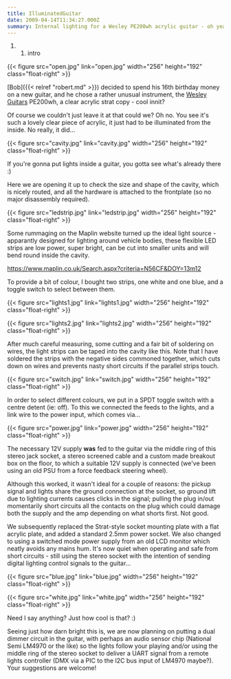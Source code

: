 ```yaml
---
title: IlluminatedGuitar
date: 2009-04-14T11:34:27.000Z
summary: Internal lighting for a Wesley PE200wh acrylic guitar - oh yeah.
---
```

1.  1.  intro

{{< figure src="open.jpg" link="open.jpg" width="256" height="192" class="float-right" >}}

[Bob]({{< relref "robert.md" >}}) decided to spend his 16th birthday
money on a new guitar, and he chose a rather unusual instrument, the
[Wesley Guitars](https://www.wesleyguitars.co.uk/) PE200wh, a clear
acrylic strat copy - cool innit?

Of course we couldn't just leave it at that could we? Oh no. You see
it's such a lovely clear piece of acrylic, it just had to be
illuminated from the inside. No really, it did...

<div class="float-clear"/>

{{< figure src="cavity.jpg" link="cavity.jpg" width="256" height="192" class="float-right" >}}

If you're gonna put lights inside a guitar, you gotta see what's
already there :)

Here we are opening it up to check the size and shape of the cavity,
which is nicely routed, and all the hardware is attached to the
frontplate (so no major disassembly required).

<div class="float-clear"/>

{{< figure src="ledstrip.jpg" link="ledstrip.jpg" width="256" height="192" class="float-right" >}}

Some rummaging on the Maplin website turned up the ideal light source -
apparantly designed for lighting around vehicle bodies, these flexible
LED strips are low power, super bright, can be cut into smaller units
and will bend round inside the cavity.

https://www.maplin.co.uk/Search.aspx?criteria=N56CF&DOY=13m12

To provide a bit of colour, I bought two strips, one white and one blue,
and a toggle switch to select between them.

<div class="float-clear"/>

{{< figure src="lights1.jpg" link="lights1.jpg" width="256" height="192" class="float-right" >}}

{{< figure src="lights2.jpg" link="lights2.jpg" width="256" height="192" class="float-right" >}}

After much careful measuring, some cutting and a fair bit of soldering
on wires, the light strips can be taped into the cavity like this. Note
that I have soldered the strips with the negative sides commoned
together, which cuts down on wires and prevents nasty short circuits if
the parallel strips touch.

<div class="float-clear"/>

{{< figure src="switch.jpg" link="switch.jpg" width="256" height="192" class="float-right" >}}

In order to select different colours, we put in a SPDT toggle switch
with a centre detent (ie: off). To this we connected the feeds to the
lights, and a link wire to the power input, which comes via...

<div class="float-clear"/>

{{< figure src="power.jpg" link="power.jpg" width="256" height="192" class="float-right" >}}

The necessary 12V supply **was** fed to the guitar via the middle ring
of this stereo jack socket, a stereo screened cable and a custom made
breakout box on the floor, to which a suitable 12V supply is connected
(we've been using an old PSU from a force feedback steering wheel).

Although this worked, it wasn't ideal for a couple of reasons: the
pickup signal and lights share the ground connection at the socket, so
ground lift due to lighting currents causes clicks in the signal;
pulling the plug in/out momentarily short circuits all the contacts on
the plug which could damage both the supply and the amp depending on
what shorts first. Not good.

We subsequently replaced the Strat-style socket mounting plate with a
flat acrylic plate, and added a standard 2.5mm power socket. We also
changed to using a switched mode power supply from an old LCD monitor
which neatly avoids any mains hum. It's now quiet when operating and
safe from short circuits - still using the stereo socket with the
intention of sending digital lighting control signals to the guitar...

<div class="float-clear"/>

{{< figure src="blue.jpg" link="blue.jpg" width="256" height="192" class="float-right" >}}

{{< figure src="white.jpg" link="white.jpg" width="256" height="192" class="float-right" >}}

Need I say anything? Just how cool is that? :)

Seeing just how darn bright this is, we are now planning on putting a
dual dimmer circuit in the guitar, with perhaps an audio sensor chip
(National Semi LM4970 or the like) so the lights follow your playing
and/or using the middle ring of the stereo socket to deliver a UART
signal from a remote lights controller (DMX via a PIC to the I2C bus
input of LM4970 maybe?). Your suggestions are welcome!

